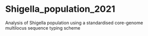 # Shigella_population_2021
Analysis of Shigella population using a standardised core-genome multilocus sequence typing scheme
